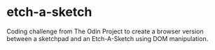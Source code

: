 # etch-a-sketch

Coding challenge from The Odin Project to create a browser version between a sketchpad and an Etch-A-Sketch using DOM manipulation. 
